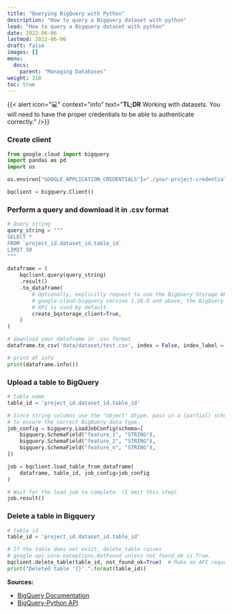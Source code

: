 ```yaml
---
title: "Querying BigQuery with Python"
description: "How to query a Bigquery dataset with python"
lead: "How to query a Bigquery dataset with python"
date: 2022-06-06
lastmod: 2022-06-06
draft: false
images: []
menu:
  docs:
    parent: "Managing Databases"
weight: 310
toc: true
---
```

{{< alert icon="💻" context="info" text="<b>TL;DR</b> Working with datasets. You will need to have the proper credentials to be able to authenticate correctly." />}}

### Create client

``` python
from google.cloud import bigquery
import pandas as pd
import os

os.environ["GOOGLE_APPLICATION_CREDENTIALS"]="./your-project-credentials.json"

bqclient = bigquery.Client()
```

### Perform a query and download it in .csv format

``` python
# Query string
query_string = """
SELECT *
FROM `project_id.dataset_id.table_id`
LIMIT 50
"""

dataframe = (
    bqclient.query(query_string)
    .result()
    .to_dataframe(
        # Optionally, explicitly request to use the BigQuery Storage API. As of
        # google-cloud-bigquery version 1.26.0 and above, the BigQuery Storage
        # API is used by default.
        create_bqstorage_client=True,
    )
)

# download your dataframe in .csv format
dataframe.to_csv('data/dataset/test.csv', index = False, index_label = False)

# print df info
print(dataframe.info())
```


### Upload a table to BigQuery

``` python
# table name
table_id = 'project_id.dataset_id.table_id'

# Since string columns use the "object" dtype, pass in a (partial) schema
# to ensure the correct BigQuery data type.
job_config = bigquery.LoadJobConfig(schema=[
    bigquery.SchemaField("feature_1", "STRING"),
    bigquery.SchemaField("feature_2", "STRING"),
    bigquery.SchemaField("feature_n", "STRING"),
])

job = bqclient.load_table_from_dataframe(
    dataframe, table_id, job_config=job_config
)

# Wait for the load job to complete. (I omit this step)
job.result()
```


### Delete a table in Bigquery

``` python
# table id
table_id = 'project_id.dataset_id.table_id'

# If the table does not exist, delete_table raises
# google.api_core.exceptions.NotFound unless not_found_ok is True.
bqclient.delete_table(table_id, not_found_ok=True)  # Make an API request.
print("Deleted table '{}'.".format(table_id))
```

<b>Sources:</b> 
* [BigQuery Documentation](https://cloud.google.com/bigquery/docs/how-to#working-with-datasets)
* [BigQuery-Python API](https://googleapis.dev/python/bigquery/latest/index.html)
